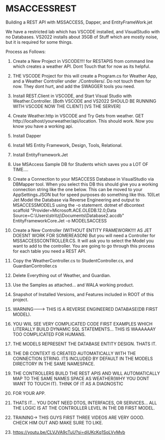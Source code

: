 # MSACCESSREST
Building a REST API with MSSACCESS, Dapper, and EntityFrameWork.jet

We have a restricted lab which has VSCODE installed, and VisualStudio with no Databases.
VS2022 installs about 35GB of Stuff which are mostly noise, but it is required for some things.

Process as Follows:
1) Create a New Project in VSCODE!!!! for RESTAPIS from command line which creates a weather API. Dont Touch that for now as its helpful.
2) THE VSCODE Project for this will create a Program.cs for Weather App, and a Weather Controller under ./Controllers/. Do not touch them for now. They dont hurt, and add the SWAGGER tools you need.
3) Install REST.Client in VSCODE, and Start Visual Studio with Weather.Controller. [Both VSCODE and VS2022 SHOULD BE RUNNING WITH VSCODE NOW THE CLIENT] [VS THE SERVER]
4) Create Weather.http in VSCODE and Try Gets from weather. GET http://localhost/yourweather/api/location. This should work. Now you know you have a working api.
5) Install Dapper
6) Install MS Entity Framework, Design, Tools, Relational.
7) Install EntityFramework.Jet
8) Use MSAccess Sample DB for Students which saves you a LOT OF TIME....
9) Create a Connection to your MSACCESS Database in VisualStudio via DBMapper tool. When you select this DB this should give you a working connection string like the one below. This can be moved to your AppSettings.JSON but
    for speed purposes do something like this.
10)Let Jet Model the Database via Reverse Engineering and output to MSACCESSMODELS using the -o statement.
dotnet ef dbcontext scaffold "Provider=Microsoft.ACE.OLEDB.12.0;Data Source=C:\Users\stritzj\Documents\Database2.accdb" EntityFrameworkCore.Jet -o MODELSACCESS 
11) Create a New Controller (WITHOUT ENTITY FRAMEWORK!!!! AS JET DOESNT WORK FOR SOMEREASON) But you will need a Controller for MSSACCESSCONTROLLER.CS. It will ask you to select the Model you want to add to the controller.
You are going to go through this process for each table you need a REST API.
12) Copy the WeatherController.cs to StudentController.cs, and GuardianController.cs
13) Delete Everything out of Weather, and Guardian.
14) Use the Samples as attached... and WALA working product.
15) Snapshot of Installed Versions, and Features included in ROOT of this project.

16) WARNING---> THIS IS A REVERSE ENGINEERED DATABASE(DB FIRST MODEL).
17) YOU WIlL SEE VERY COMPLICATED CODE FIRST EXAMPLES WHICH LITERALLY BUILD DYNAMIC SQL STATEMENTS... THIS IS WAAAAAAY TOO COMPLICATED FOR HUMANS.
18) THE MODELS REPRESENT THE DATABASE ENTITY DESIGN. THATS IT.
19) THE DB CONTEXT IS CREATED AUTOMATICALLY WITH THE CONNECTION STRING. ITS INCLUDED BY DEFAULT IN THE MODELS DIRECTORY IN THE SAME NAMESPACE.
20) THE CONTROLLERS BUILD THE REST APIS AND WILL AUTOMATICALLY MAP TO THE SAME NAMES SPACE AS WEATHER(WHY YOU DONT WANT TO TOUCH IT). THINK OF IT AS A DIAGNOSTIC
21) FOR YOUR APP.

21) THATS IT... YOU DONT NEED DTOS, INTERFACES, OR SERVICES... ALL THE LOGIC IS AT THE CONTROLLER LEVEL IN THE DB FIRST MODEL.

22) TRAINING-> THIS GUYS FIRST THREE VIDEOS ARE VERY GOOD. CHECK HIM OUT AND MAKE SURE TO LIKE.
23) https://youtu.be/CLVJVA9cTuU?si=diUKcKq1SoLVvMvb 
